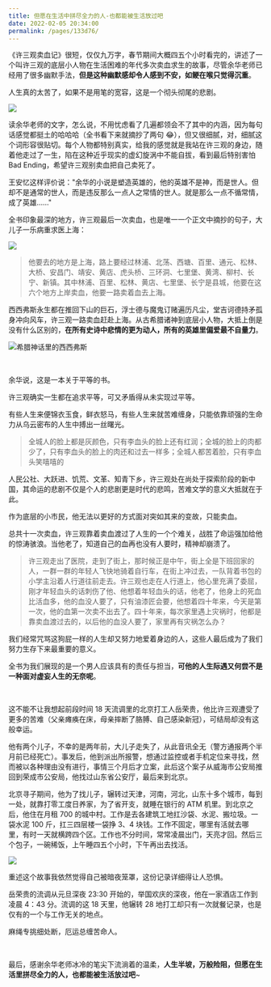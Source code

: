 ```yaml
---
title: 但愿在生活中拼尽全力的人-也都能被生活放过吧
date: 2022-02-05 20:34:00
permalink: /pages/133d76/
---
```

《许三观卖血记》很短，仅仅九万字，春节期间大概四五个小时看完的，讲述了一个叫许三观的底层小人物在生活困难的年代多次卖血求生的故事，尽管余华老师已经用了很多幽默手法，**但是这种幽默感却令人感到不安，如鲠在喉只觉得沉重**。

人生真的太苦了，如果不是用笔的宽容，这是一个彻头彻尾的悲剧。

![](https://cs-wiki.oss-cn-shanghai.aliyuncs.com/img/20220330162030.png)

读余华老师的文字，怎么说，不用忧虑看了几遍都领会不了其中的内涵，因为每句话感觉都挺土的哈哈哈（全书看下来就摘抄了两句 😂），但又很细腻，对，细腻这个词形容很贴切。每个人物都特别真实，给我的感觉就是我站在许三观的身边，随着他走过了一生，陷在这种近乎现实的虚幻旋涡中不能自拔，看到最后特别害怕 Bad Ending，希望许三观别卖血把自己卖死了。

王安忆这样评价说："余华的小说是塑造英雄的，他的英雄不是神，而是世人。但却不是通常的世人，而是违反那么一点人之常情的世人。就是那么一点不循常情，成了英雄……"

全书印象最深的地方，许三观最后一次卖血，也是唯一一个正文中摘抄的句子，大儿子一乐病重求医上海：

![](https://cs-wiki.oss-cn-shanghai.aliyuncs.com/img/20220205205721.png)

> 他要去的地方是上海，路上要经过林浦、北荡、西塘、百里、通元、松林、大桥、安昌门、靖安、黄店、虎头桥、三环洞、七里堡、黄湾、柳村、长宁、新镇。其中林浦、百里、松林、黄店、七里堡、长宁是县城，他要在这六个地方上岸卖血，他要一路卖着血去上海。

西西弗斯永生都在推回下山的巨石，浮士德与魔鬼订赌遍历凡尘，堂吉诃德持矛孤身冲向风车，许三观一路卖血赶赴上海。从古希腊诸神到底层小人物，大抵上倒是没有什么区别的，**在所有史诗中悲情的更为动人，所有的英雄里偏爱最不自量力**。

![希腊神话里的西西弗斯](https://cs-wiki.oss-cn-shanghai.aliyuncs.com/img/20220208121658.png)



<br>

余华说，这是一本关于平等的书。

许三观确实一生都在追求平等，可又矛盾得从未实现过平等。

有些人生来便锦衣玉食，鲜衣怒马，有些人生来就苦难缠身，只能依靠顽强的生命力从乌云密布的人生中搏出一丝曙光。

> 全城人的脸上都是灰颜色，只有李血头的脸上还有红润；全城的脸上的肉都少了，只有李血头的脸上的肉还和过去一样多；全城人都苦着脸，只有李血头笑嘻嘻的

人民公社、大跃进、饥荒、文革、知青下乡，许三观处在尚处于探索阶段的新中国，其命运的悲剧不仅是个人的悲剧更是时代的悲鸣，苦难文学的意义大抵就在于此。

作为底层的小市民，他无法以更好的方式面对突如其来的变故，只能卖血。

总共十一次卖血，许三观靠着卖血渡过了人生的一个个难关，战胜了命运强加给他的惊涛骇浪。当他老了，知道自己的血再也没有人要时，精神却崩溃了。

> 许三观走出了医院，走到了街上，那时候正是中午，街上全是下班回家的人，一群一群的年轻人飞快地骑着自行车，在街上冲过去，一队背着书包的小学主沿着人行道往前走去。许三观也走在人行道上，他心里充满了委屈，刚才年轻血头的话刺伤了他、他想着年轻血头的话，他老了，他身上的死血比活血多，他的血没人要了，只有油漆匠会要，他想着四十年来，今天是第一次，他的血第一次卖不出去了。四十年来，每次家里遇上灾祸时，他都是靠卖血渡过去的，以后他的血没人要了，家里再有灾祸怎么办？

我们经常咒骂这狗屁一样的人生却又努力地爱着身边的人，这些人最后成为了我们努力生存下来最重要的意义。

全书为我们展现的是一个男人应该具有的责任与担当，**可他的人生际遇又何尝不是一种面对虚妄人生的无奈呢**。

<br>

这不能不让我想起前段时间 18 天流调里的北京打工人岳荣贵，他比许三观遭受了更多的苦难（父亲瘫痪在床，母亲摔断了胳膊、自己感染新冠），可结局却没有这般幸运。

他有两个儿子，不幸的是两年前，大儿子走失了，从此音讯全无（警方通报两个半月前已经死亡）。事发后，他到派出所报警，想通过监控或者手机定位来寻找，然而被以各种理由没有进行，事情三个月后才立案，此后这个案子从威海市公安局推回到荣成市公安局，他找过山东省公安厅，最后来到北京。

北京寻子期间，他为了找儿子，辗转过天津，河南，河北，山东十多个城市，每到一处，就靠打零工度日养家，为了省开支，就睡在银行的 ATM 机里。到北京之后，他住在月租 700 的城中村。工作是去各建筑工地扛沙袋、水泥、搬垃圾。一袋水泥 100 斤，扛三四层楼一袋挣 3、4 块钱。工作不固定，哪里有活就去哪里，有时一天就横跨四个区。工作也不分时间，常常凌晨出门，天亮才回。然后三个包子，一碗稀饭，上午睡四五个小时，下午再出去找活。

![](https://cs-wiki.oss-cn-shanghai.aliyuncs.com/img/20220330162050.png)

重述这个故事我依然觉得自己被暗夜笼罩，这份记录详细得让人恐惧。

岳荣贵的流调从元旦深夜 23:30 开始的，举国欢庆的深夜，他在一家酒店工作到凌晨 4：43 分。流调的这 18 天里，他辗转 28 地打工却只有一次就餐记录，也是仅有的一个与工作无关的地点。

麻绳专挑细处断，厄运总缠苦命人。

<br>

最后，感谢余华老师冰冷的笔尖下流淌着的温柔，**人生半坡，万般险阻，但愿在生活里拼尽全力的人，也都能被生活放过吧**~

